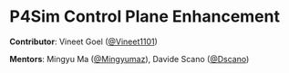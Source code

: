 # P4Sim Control Plane Enhancement
**Contributor**: Vineet Goel ([@Vineet1101])

**Mentors**: Mingyu Ma ([@Mingyumaz]), Davide Scano ([@Dscano])

[@Vineet1101]: https://github.com/Vineet1101
[@Mingyumaz]: https://github.com/Mingyumaz
[@Dscano]: https://github.com/Dscano

